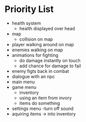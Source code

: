 # Priority List 

- health system
  - health displayed over head
- map
  - collision on map
- player walking around on map
- enemies walking on map
- animations for fighting
  - do damage instantly on touch
  - add chance for damage to fail
- enemy figts back in combat
- dialogue with an npc
- main menu
- game menu
  - inventory
  - using an item from invory
  - items do something
- settings menu -turn off sound
- aquiring items -> into inventory
